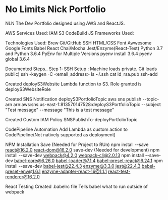 # No Limits Nick Portfolio
NLN The Dev
Portfolio designed using AWS and ReactJS.

AWS Services Used:
IAM		S3		CodeBuild
JS Frameworks Used:


Technologies Used:
Brew	Git/GitHub	SSH
HTML/CSS	Font Awwesome	Google Fonts
Babel		React			Chai/Mocha
Jest/Enzyme(React-Test)
Python 3.7 and Python 3.6.4 PyEnv for Multiple Versions
pyenv install 3.6.4	pyenv global 3.6.4

Documented Steps..
Step 1: SSH Setup : Machine loads private. Git loads public)
ssh -keygen -C <email_address>
ls ~/.ssh
cat id_rsa.pub
ssh-add

Created deployS3Website Lambda function to S3.
Role granted is deployS3WebsiteRole

Created SNS Notification deployS3PortfolioTopic 
aws sns publish --topic-arn arn:aws:sns:us-east-1:813570147528:deployS3PortfolioTopic --subject "Test message" --message "This is a test message"

Created Custom IAM Policy SNSPublishTo-deployPortfolioTopic 

CodePipeline Automation
Add Lambda as custom action to CodePipeline(Not natively supported as deployment)

NPM Installation
Save (Needed for Project to RUn)
npm install --save react@16.2.0 react-dom@16.2.0
save-dev (Needed for development)
npm install --save-dev webpack@4.2.0 webpack-cli@2.0.13
npm install --save-dev babel-core@6.26.0 babel-loader@7.1.4 babel-preset-react@6.24.1
npm install --save-dev babel-jest@22.4.3 enzyme@3.3.0 jest@22.4.3 babel-preset-env@1.6.1 enzyme-adapter-react-16@1.1.1 react-test-renderer@16.2.0

React Testing
Created .babelrc file
Tells babel what to run outside of webpack